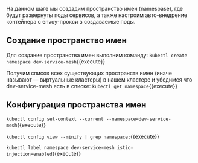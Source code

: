 На данном шаге мы создадим пространство имен (namespase), где будут развернуты поды сервисов, а также настроим авто-внедрение контейнера с envoy-прокси в создаваемые поды.

## Создание пространство имен

Для создание пространства имен выполним команду: `kubectl create namespace dev-service-mesh`{{execute}}

Получим список всех существующих пространств имен (иначе называют — виртуальные кластеры) в нашем кластере и убедимся что dev-service-mesh есть в списке: `kubectl get namespace`{{execute}}

## Конфигурация пространства имен

`kubectl config set-context --current --namespace=dev-service-mesh`{{execute}}

`kubectl config view --minify | grep namespace:`{{execute}}

`kubectl label namespace dev-service-mesh istio-injection=enabled`{{execute}}